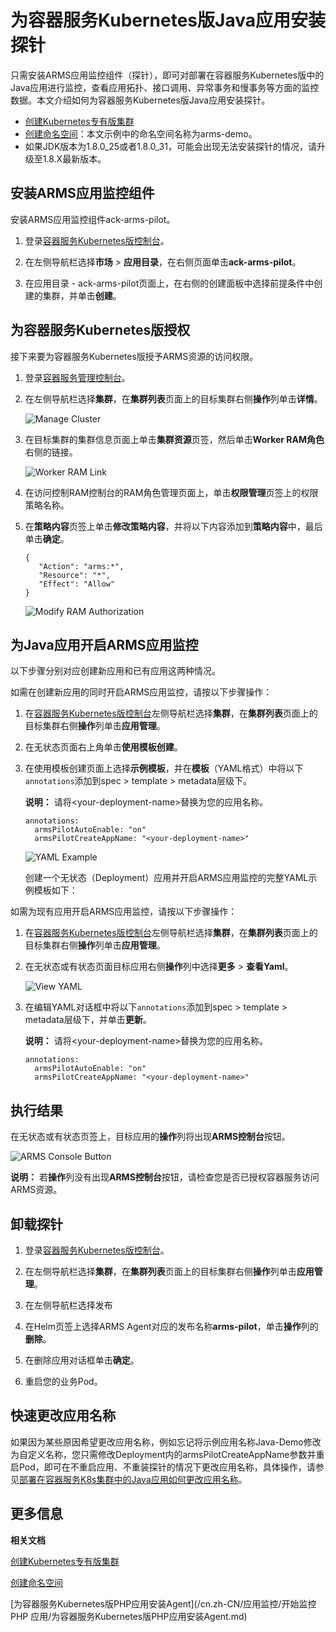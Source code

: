 # 为容器服务Kubernetes版Java应用安装探针

只需安装ARMS应用监控组件（探针），即可对部署在容器服务Kubernetes版中的Java应用进行监控，查看应用拓扑、接口调用、异常事务和慢事务等方面的监控数据。本文介绍如何为容器服务Kubernetes版Java应用安装探针。

-   [创建Kubernetes专有版集群](/cn.zh-CN/Kubernetes集群用户指南/集群管理/创建集群/创建Kubernetes专有版集群.md)
-   [创建命名空间](/cn.zh-CN/Kubernetes集群用户指南/命名空间管理/创建命名空间.md)：本文示例中的命名空间名称为arms-demo。
-   如果JDK版本为1.8.0\_25或者1.8.0\_31，可能会出现无法安装探针的情况，请升级至1.8.X最新版本。


## 安装ARMS应用监控组件

安装ARMS应用监控组件ack-arms-pilot。

1.  登录[容器服务Kubernetes版控制台](https://cs.console.aliyun.com/#/k8s/overview)。

2.  在左侧导航栏选择**市场** \> **应用目录**，在右侧页面单击**ack-arms-pilot**。

3.  在应用目录 - ack-arms-pilot页面上，在右侧的创建面板中选择前提条件中创建的集群，并单击**创建**。


## 为容器服务Kubernetes版授权

接下来要为容器服务Kubernetes版授予ARMS资源的访问权限。

1.  登录[容器服务管理控制台](https://cs.console.aliyun.com)。

2.  在左侧导航栏选择**集群**，在**集群列表**页面上的目标集群右侧**操作**列单击**详情**。

    ![Manage Cluster](https://static-aliyun-doc.oss-accelerate.aliyuncs.com/assets/img/zh-CN/3003700061/p53701.png)

3.  在目标集群的集群信息页面上单击**集群资源**页签，然后单击**Worker RAM角色**右侧的链接。

    ![Worker RAM Link](https://static-aliyun-doc.oss-accelerate.aliyuncs.com/assets/img/zh-CN/3003700061/p53704.png)

4.  在访问控制RAM控制台的RAM角色管理页面上，单击**权限管理**页签上的权限策略名称。

5.  在**策略内容**页签上单击**修改策略内容**，并将以下内容添加到**策略内容**中，最后单击**确定**。

    ```
    {
       "Action": "arms:*",
       "Resource": "*",
       "Effect": "Allow"
    }
    ```

    ![Modify RAM Authorization](https://static-aliyun-doc.oss-accelerate.aliyuncs.com/assets/img/zh-CN/6570348951/p53703.png)


## 为Java应用开启ARMS应用监控

以下步骤分别对应创建新应用和已有应用这两种情况。

如需在创建新应用的同时开启ARMS应用监控，请按以下步骤操作：

1.  在[容器服务Kubernetes版控制台](https://cs.console.aliyun.com/#/k8s/overview)左侧导航栏选择**集群**，在**集群列表**页面上的目标集群右侧**操作**列单击**应用管理**。

2.  在无状态页面右上角单击**使用模板创建**。

3.  在使用模板创建页面上选择**示例模板**，并在**模板**（YAML格式）中将以下`annotations`添加到spec \> template \> metadata层级下。

    **说明：** 请将<your-deployment-name\>替换为您的应用名称。

    ```
    annotations:
      armsPilotAutoEnable: "on"
      armsPilotCreateAppName: "<your-deployment-name>"                                
    ```

    ![YAML Example](https://static-aliyun-doc.oss-accelerate.aliyuncs.com/assets/img/zh-CN/0446760061/p53707.png)

    创建一个无状态（Deployment）应用并开启ARMS应用监控的完整YAML示例模板如下：


如需为现有应用开启ARMS应用监控，请按以下步骤操作：

1.  在[容器服务Kubernetes版控制台](https://cs.console.aliyun.com/#/k8s/overview)左侧导航栏选择**集群**，在**集群列表**页面上的目标集群右侧**操作**列单击**应用管理**。

2.  在无状态或有状态页面目标应用右侧**操作**列中选择**更多** \> **查看Yaml**。

    ![View YAML](https://static-aliyun-doc.oss-accelerate.aliyuncs.com/assets/img/zh-CN/0446760061/p43106.png)

3.  在编辑YAML对话框中将以下`annotations`添加到spec \> template \> metadata层级下，并单击**更新**。

    **说明：** 请将<your-deployment-name\>替换为您的应用名称。

    ```
    annotations:
      armsPilotAutoEnable: "on"
      armsPilotCreateAppName: "<your-deployment-name>"                                
    ```


## 执行结果

在无状态或有状态页签上，目标应用的**操作**列将出现**ARMS控制台**按钮。

![ARMS Console Button](https://static-aliyun-doc.oss-accelerate.aliyuncs.com/assets/img/zh-CN/5017670061/p53712.png)

**说明：** 若**操作**列没有出现**ARMS控制台**按钮，请检查您是否已授权容器服务访问ARMS资源。

## 卸载探针

1.  登录[容器服务Kubernetes版控制台](https://cs.console.aliyun.com/#/k8s/overview)。

2.  在左侧导航栏选择**集群**，在**集群列表**页面上的目标集群右侧**操作**列单击**应用管理**。

3.  在左侧导航栏选择发布

4.  在Helm页签上选择ARMS Agent对应的发布名称**arms-pilot**，单击**操作**列的**删除**。

5.  在删除应用对话框单击**确定**。

6.  重启您的业务Pod。


## 快速更改应用名称

如果因为某些原因希望更改应用名称，例如忘记将示例应用名称Java-Demo修改为自定义名称，您只需修改Deployment内的armsPilotCreateAppName参数并重启Pod，即可在不重启应用、不重装探针的情况下更改应用名称，具体操作，请参见[部署在容器服务K8s集群中的Java应用如何更改应用名称](/cn.zh-CN/应用监控/应用监控常见问题.md)。

## 更多信息

**相关文档**  


[创建Kubernetes专有版集群](/cn.zh-CN/Kubernetes集群用户指南/集群管理/创建集群/创建Kubernetes专有版集群.md)

[创建命名空间](/cn.zh-CN/Kubernetes集群用户指南/命名空间管理/创建命名空间.md)

[为容器服务Kubernetes版PHP应用安装Agent](/cn.zh-CN/应用监控/开始监控 PHP 应用/为容器服务Kubernetes版PHP应用安装Agent.md)

